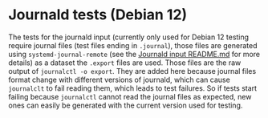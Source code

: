 # Journald tests (Debian 12)
The tests for the journald input (currently only used for Debian 12
testing require journal files (test files ending in `.journal`), those
files are generated using `systemd-journal-remote` (see the [Journald
input README.md](../../input/journald/README.md) for more details) as
a dataset the `.export` files are used. Those files are the raw output
of `journalctl -o export`. They are added here because journal files
format change with different versions of journald, which can cause
`journalclt` to fail reading them, which leads to test failures. So if
tests start failing because `journalctl` cannot read the journal files
as expected, new ones can easily be generated with the current version
used for testing.

